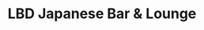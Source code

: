 ---
layout: place
title: "LBD Japanese Bar & Lounge"
permalink: /hawaii/honolulu/lbd-japanese-bar-lounge.html
stateAbbr: HI
stateName: Hawaii
cityName: Honolulu
seo:
  name: "LBD Japanese Bar & Lounge"
  type: Restaurant
  links: null
description: "LBD Japanese Bar & Lounge serves delicious sushi in Honolulu, Hawaii. Try fresh Japanese dishes for a great dining experience. "
place_id: ChIJHefApcdtAHwRUmmkyrFwRO0
photos:
  - name: >-
      places/ChIJHefApcdtAHwRUmmkyrFwRO0/photos/AeeoHcKBa80JV2bKeHZAAipPwuodew53OX9T8tDztZzJO2_j4RtG_zWfCsPYJGIzV1EZcSuKJOaSS0g07Nb-zfsBYOzokDf3OPwaKWwfndTjtRraL0e1HWHFQRDndXlYRpMPyEMZEDDCijW4BFcBmMlp6Eq_-g7O10J6i9eW8WPnUL39267v2lF1mqeAQDMC9x3xpLFSrVJG5QqG2ScJbuwGMnqeS_ODYxGv2GZoYnovWacLoSHpvNI0CsTGH6mwJ9BwRKiPa8NEm8xDfaO4WbiSiukfmzWVRF4CZVhzGYs_RYGe8p9MVY_kLHPQUBIgVcwQQPa3Cy6E-C5rk7N6ZlOeayZ7_be2wtZrhSR-s7oDwWC8L4D1Ff_f6eURw8mXOoVfGLmCjuSfgShIg8JvAHs4VA26af_Pm9lH828niP4jIn8
    widthPx: 3842
    heightPx: 2443
    authorAttributions:
      - displayName: JMAC
        uri: https://maps.google.com/maps/contrib/103736618721637865295
        photoUri: >-
          https://lh3.googleusercontent.com/a-/ALV-UjVG9tmdN3bxqsZOvm09XkWq7283JRPJH1ReR47OBl22VP3tfX7KeQ=s100-p-k-no-mo
    flagContentUri: >-
      https://www.google.com/local/imagery/report/?cb_client=maps_api_places.places_api&image_key=!1e10!2sCIHM0ogKEICAgIDe3IKBKg&hl=en-US
    googleMapsUri: >-
      https://www.google.com/maps/place//data=!3m4!1e2!3m2!1sCIHM0ogKEICAgIDe3IKBKg!2e10!4m2!3m1!1s0x7c006dc7a5c0e71d:0xed4470b1caa46952
  - name: >-
      places/ChIJHefApcdtAHwRUmmkyrFwRO0/photos/AeeoHcIcp_Tctggy3zPLNG-vIQ2R__1NRWtyYRmuj5rQpVe6QVNz7Xn_Msi3CDPzm_Rw63VPZyDxJRmXdFdxoJiJNeEJt9-PkAz-QukXhTrviYuqBrcPAzM2Eii3McrqiIGuavDji0T5yNzvMZFoG9N5m_d56eqC8PfluhbPC6xcygeKPYGiOtKE8p5QPF77wJjJil-a2a24jZRfwcgDIwLIN6_Se4QSsaZUOYJs0njOnjtfmFl84-xFQtUovLck_bCiLUfmXOu1ldKxnazeDLkpVRNovt1TzRLJox7xKscWx5jo1A
    widthPx: 750
    heightPx: 998
    authorAttributions:
      - displayName: LBD Japanese Bar & Lounge
        uri: https://maps.google.com/maps/contrib/113464745267904749479
        photoUri: >-
          https://lh3.googleusercontent.com/a/ACg8ocKC_PHLbRiSvdLF261UByVT1FnWNs6l9ZNrLu5ixB3bj7hVBA=s100-p-k-no-mo
    flagContentUri: >-
      https://www.google.com/local/imagery/report/?cb_client=maps_api_places.places_api&image_key=!1e10!2sAF1QipMsrrszRherqD_Nqmkug9tJj2KrwYOO3JRmyvHu&hl=en-US
    googleMapsUri: >-
      https://www.google.com/maps/place//data=!3m4!1e2!3m2!1sAF1QipMsrrszRherqD_Nqmkug9tJj2KrwYOO3JRmyvHu!2e10!4m2!3m1!1s0x7c006dc7a5c0e71d:0xed4470b1caa46952
  - name: >-
      places/ChIJHefApcdtAHwRUmmkyrFwRO0/photos/AeeoHcJnLrjsGNtGu0py_ZR68x_mR5SY7QOV_-tJMQFFeOpy9L61uJWXtHEfhQMgDzkwjc6PWcnMkYubznr1vfM9N4d4kcOVqXqb0ZP15Loedtl5w2UlyxnWdKHKEMQW_1MV466YdrKcXk9uPByFjywP5lWm0ADtonMnfl2b8twzTSd0yqD1QD1HwO09Q1zwuSg9x_BjsdCWTESadYTlaTw8rIyq4o1A5MDo-n_8tPMkhbkPgNncFmIz0dqFJ1zuq7GhPuKSISGKceETKN21EyEuutMNEj50C7zqFFVN6R77bvr5RDzOds1iAF80cX0j0pe2OX9dKhzMYRaUE6X99Uf3S5LOJab10CoW_GSC8TgavBQ72-UJJlTp_KL3ZqfPVADNhilaNYnOHiTGArYLUcBbOly5R38z_rrI4vr1OAp6WPNN15u8
    widthPx: 3024
    heightPx: 4032
    authorAttributions:
      - displayName: Winston Cubed
        uri: https://maps.google.com/maps/contrib/101475432386726838326
        photoUri: >-
          https://lh3.googleusercontent.com/a-/ALV-UjVp58WYFN-9-Amvd2P5Vh3U4UGcwksywL8ubfHUxmQ5uJ00pTIUbw=s100-p-k-no-mo
    flagContentUri: >-
      https://www.google.com/local/imagery/report/?cb_client=maps_api_places.places_api&image_key=!1e10!2sCIHM0ogKEICAgIDhlNGA6QE&hl=en-US
    googleMapsUri: >-
      https://www.google.com/maps/place//data=!3m4!1e2!3m2!1sCIHM0ogKEICAgIDhlNGA6QE!2e10!4m2!3m1!1s0x7c006dc7a5c0e71d:0xed4470b1caa46952
  - name: >-
      places/ChIJHefApcdtAHwRUmmkyrFwRO0/photos/AeeoHcJqf3T9Pp6HZEa80qdOG3Ud47q8Xi_-vEUezuj5u4_mC87mfiprLcmSpIgtKqj6lTswac_sQktI4P_MHaQnDwTvAVNmusKpxiiVRu5_nahAoNynbf3SLwkyN-uShMrJa_fr354xfBimgcvtw52XvyCy8oLA2sgB2x0usRfN5rsbqEQ3samgE38-cf_Byux7hcVf8b07H-W-cBES8VROZxQ8NnupY8bheOBfWvvVXXdYnxXHaQJaJ7LcJIo-WBPE6ySqaDHtEBfZV9WR_gE3m_Txf9Cbh1r2BQQCb0nrW4Z59g
    widthPx: 750
    heightPx: 750
    authorAttributions:
      - displayName: LBD Japanese Bar & Lounge
        uri: https://maps.google.com/maps/contrib/113464745267904749479
        photoUri: >-
          https://lh3.googleusercontent.com/a/ACg8ocKC_PHLbRiSvdLF261UByVT1FnWNs6l9ZNrLu5ixB3bj7hVBA=s100-p-k-no-mo
    flagContentUri: >-
      https://www.google.com/local/imagery/report/?cb_client=maps_api_places.places_api&image_key=!1e10!2sAF1QipPM1Qscqi3FQhN8oZTtB3eecGK26G11VuwCELkP&hl=en-US
    googleMapsUri: >-
      https://www.google.com/maps/place//data=!3m4!1e2!3m2!1sAF1QipPM1Qscqi3FQhN8oZTtB3eecGK26G11VuwCELkP!2e10!4m2!3m1!1s0x7c006dc7a5c0e71d:0xed4470b1caa46952
  - name: >-
      places/ChIJHefApcdtAHwRUmmkyrFwRO0/photos/AeeoHcJAOR_zwHo45E9goUlyN0NbZaDIhmkNuFdxL4x-QcQoP8Q8ngYNkO2zNHDDVtL1vNkXBGLcrOuEXJsP-kEZvtQQCiTL6h7OJOEK2u3KFEh3J_C-xpmKsHKNpbyXPkml4KwXjVcS1nYjvynvI-3ywenKF4mSvX_wCKH8LYM8ySLbr7NaCqTS0Nro4l4XcxWCrKShBxBpK7DQupDKpPCqetccWUFmlnfxtZdKlTt60ZM7JRdSj52zqE0ZVx606TpuRRBPmlmZ1JBA5ZUMPGTNSSgxp_jK2uXFpMtLUyRO1-_6NPuNh1BBL-MuS7B-qAWLgas2gZJYIbAQnbR3sFlAuI6TvKnLrIBwKtiMi4ijoSBrdI1Y2FsYCMIWYx7VEiFbcZl_irxRCl_BLj1hZa3yNA-9kRfKgSLWcY8Q_dwPqrk
    widthPx: 3600
    heightPx: 4800
    authorAttributions:
      - displayName: Scott Kamiya
        uri: https://maps.google.com/maps/contrib/116457958900541081161
        photoUri: >-
          https://lh3.googleusercontent.com/a-/ALV-UjV3I-DEA7auIAH_z75D7dQEBwLG-tllwrTdoF3ImH9RnOZalqkK=s100-p-k-no-mo
    flagContentUri: >-
      https://www.google.com/local/imagery/report/?cb_client=maps_api_places.places_api&image_key=!1e10!2sCIHM0ogKEICAgICjgoCoDQ&hl=en-US
    googleMapsUri: >-
      https://www.google.com/maps/place//data=!3m4!1e2!3m2!1sCIHM0ogKEICAgICjgoCoDQ!2e10!4m2!3m1!1s0x7c006dc7a5c0e71d:0xed4470b1caa46952
  - name: >-
      places/ChIJHefApcdtAHwRUmmkyrFwRO0/photos/AeeoHcIEiCls5XWIoC_inW98raHXMyIu5QWR1IcV73dybcZCcshajmI7zUHDxtgueC8GjVDB9xRq7HPFVYKg6tmnle4u_wG3IV7ZDtNyetb28c57xjGrUC0tSzKI5lOW8ve4iC1Gr5XzITi085PRACPRgJ5AqKo2kh2VNl3T5u7YmY9_tFvKJX5h3hUUOW_93K3Fbfl-dOPfa0wOhSyqlhaGUSBTB3wG7r2UzK1E42mUQULZHx_zFxEci19K7Dc6wGuf1pkJQ4cQMMokAJUVckkpRzJuPzyTQI6wDfKXni1_LK4AqPJksNIr-v8vdbcdfVSPksEM8s48uCWWqJfNL9puHvLkSbbN_6HVZGpq0sk2DvmB8sg_ynE69j4JYopYhPxCNboD6zRBxxqX697IbSPyvvyIwq8hfjMSTxwnqHrVnkpdhA
    widthPx: 3600
    heightPx: 4800
    authorAttributions:
      - displayName: JJ Johnson
        uri: https://maps.google.com/maps/contrib/114280500457190281929
        photoUri: >-
          https://lh3.googleusercontent.com/a-/ALV-UjWZKVaIxMa2EUz_4Sd6UTKofzTTtjLDVAbJ7FzK8AbY-0GJ4Gw=s100-p-k-no-mo
    flagContentUri: >-
      https://www.google.com/local/imagery/report/?cb_client=maps_api_places.places_api&image_key=!1e10!2sCIHM0ogKEICAgICPmZq-fw&hl=en-US
    googleMapsUri: >-
      https://www.google.com/maps/place//data=!3m4!1e2!3m2!1sCIHM0ogKEICAgICPmZq-fw!2e10!4m2!3m1!1s0x7c006dc7a5c0e71d:0xed4470b1caa46952
  - name: >-
      places/ChIJHefApcdtAHwRUmmkyrFwRO0/photos/AeeoHcJmijKPOf7aO6QNISWWmDkopUFvDfmjB8OfOySawEytltYKdEso4Sng2tfaqPvUbBORlME-sA3bSLs6MFf-wuDbztk5n8HDwmlE1ETxrMEe1AQ0PkMBTifs1eWCo7M0-01yrwE8CZ-RdEiX-Ev9_73BcqwahzS-vYvbtq8Stc7zS9HdkLaA-LQGQNfUJQegUb-KhUAOxusQHPQJk9A8pw2F4OJf2nSvrVqYm10Jtj78o_zfla7PcSc2nG-lsWLDgmGJBuyaN8Gc7BfYj5xgTC0hr_FOjFwUD_EFSaMmE6so_vbkD4YN5Mp090GXuNdyv_X3jmQjf342RL5578WQqJBg_4CYfs_cCsC48bbVRkUyyEZl-Nw829GV5AJzAFjH2hcd4ql8h0nwBOgSdy7RezK19CzonfxshcBHjnvfJh1zf7im
    widthPx: 3600
    heightPx: 4800
    authorAttributions:
      - displayName: JJ Johnson
        uri: https://maps.google.com/maps/contrib/114280500457190281929
        photoUri: >-
          https://lh3.googleusercontent.com/a-/ALV-UjWZKVaIxMa2EUz_4Sd6UTKofzTTtjLDVAbJ7FzK8AbY-0GJ4Gw=s100-p-k-no-mo
    flagContentUri: >-
      https://www.google.com/local/imagery/report/?cb_client=maps_api_places.places_api&image_key=!1e10!2sCIHM0ogKEICAgICPmZr-gAE&hl=en-US
    googleMapsUri: >-
      https://www.google.com/maps/place//data=!3m4!1e2!3m2!1sCIHM0ogKEICAgICPmZr-gAE!2e10!4m2!3m1!1s0x7c006dc7a5c0e71d:0xed4470b1caa46952
  - name: >-
      places/ChIJHefApcdtAHwRUmmkyrFwRO0/photos/AeeoHcI7AIPyPGuDGasCI53pPQwrKkQj4XC8Kn7fugeAKm2PdwjL-ZCgGtju4nofyO9ASZ74X9_EA-EjV9xdSm0mSs8VaIcy0odyxpuMQPYQsMKxfIrXuno3_wKd8JkuSQLjpqielvt4Mx_Vc2O5aSyHaFPVTwbt_-xMYqnxWgh-4luFLx66bbfc-Ivuw49jakkfQeXhB2kQEtvQzYT7aFxIJBMs-mLKI_v1iX8NFoCtZAAjdQFX2dLy8OTU3F_wXR1NmOCWWIsonqPzS5wNKsJFL38fthFY3HNtK4VNyP9KhiaKKmm19RMKS_UXV_LYorLfrFCn30X2nouiSCUyg4_TPEq_lZIXs4dGfwfZs8fegHbkT18QAOXJXukxyZPYWy5Il1QQ1fUFGuwjXTJ5_b7iK8mwZpFRKt2yH3xAsPpZOQkx9b5D
    widthPx: 4080
    heightPx: 2720
    authorAttributions:
      - displayName: Winston Cubed
        uri: https://maps.google.com/maps/contrib/101475432386726838326
        photoUri: >-
          https://lh3.googleusercontent.com/a-/ALV-UjVp58WYFN-9-Amvd2P5Vh3U4UGcwksywL8ubfHUxmQ5uJ00pTIUbw=s100-p-k-no-mo
    flagContentUri: >-
      https://www.google.com/local/imagery/report/?cb_client=maps_api_places.places_api&image_key=!1e10!2sCIHM0ogKEICAgIDhlNGAsQE&hl=en-US
    googleMapsUri: >-
      https://www.google.com/maps/place//data=!3m4!1e2!3m2!1sCIHM0ogKEICAgIDhlNGAsQE!2e10!4m2!3m1!1s0x7c006dc7a5c0e71d:0xed4470b1caa46952
  - name: >-
      places/ChIJHefApcdtAHwRUmmkyrFwRO0/photos/AeeoHcJBJN-cm34TfOjHknpPNBqM5GaOlx3aTehOMQRD5_cIGltowqb1iX8a3E4cU6CYZsFUWZMAB_M3D60W1AOhJNUSXd5L14JBIadxBQNn6JQngzeV5Gryy4uckD6m552U4NaoC0EyMYE2kiVOv_weGrI7B9QhWEcP2ntsO_RiewcTuDOZ_dtLx5jsHeqjKYSr5AdgjTxKAwksjxfmtkHJH0-uKPpSDSTaKB6cKIfCCesLzVXuk1bKw_8kG40aDloFy7cCfFJZYC6-ATYRCOQJPsxIl-pN9u691Oe7_oXYZnSnB5wigy00lTREcz9zdTZXjFXGiuq70Ocge8Z_9mrg3vEwSqrniNh6LGsNstUid3uFdC0xsHY51dhLiC6Bx4tbmNVSgJOu7mta4B8VEYdItTlhnKONcndXrdffvYfMTIB7UYMq
    widthPx: 3024
    heightPx: 4032
    authorAttributions:
      - displayName: JJ Johnson
        uri: https://maps.google.com/maps/contrib/114280500457190281929
        photoUri: >-
          https://lh3.googleusercontent.com/a-/ALV-UjWZKVaIxMa2EUz_4Sd6UTKofzTTtjLDVAbJ7FzK8AbY-0GJ4Gw=s100-p-k-no-mo
    flagContentUri: >-
      https://www.google.com/local/imagery/report/?cb_client=maps_api_places.places_api&image_key=!1e10!2sCIHM0ogKEICAgICPmZq-vwE&hl=en-US
    googleMapsUri: >-
      https://www.google.com/maps/place//data=!3m4!1e2!3m2!1sCIHM0ogKEICAgICPmZq-vwE!2e10!4m2!3m1!1s0x7c006dc7a5c0e71d:0xed4470b1caa46952
  - name: >-
      places/ChIJHefApcdtAHwRUmmkyrFwRO0/photos/AeeoHcIe7N-ll0Evgq82SXhVzZolO8e8Ma3TmnB-QVtv_a65Zauw3cawXrYUdwj0RSyVGVCtul2r3IBZhGA6zZapGBXJccp0tp2aX-j4qyAUpR6ALmenCG4QjGMtq23sXg-O7mZrANmLAD5AL8GcKjE_w4_Di97QhJtEqWktj0yIcm6RVwrgnFyb6EzF13neVaGfpo-0AC00ZC0yWX7Tc5qudyC-z-pZa6c9BMwq1Ld_XsN6hpOftNtb1UuEwzefcbAfEunrikWD19bCt7aTzaca3W0H6iwYfAAsOyTxk8GWx5Hy01faRFe3AzJpJSWEXmes_PCnxlwLmG-Tjv_px4I-eM-rF0jmG9BX9sV3upDxlgmUd9YMvJoPj7NMeeniGWUfb7Y0WpS91kFf-EBPu6HzsKjrcBaUOruQ1tSd8xGKLAzawWt-
    widthPx: 4000
    heightPx: 3000
    authorAttributions:
      - displayName: Trevor Havens
        uri: https://maps.google.com/maps/contrib/108667433297218869643
        photoUri: >-
          https://lh3.googleusercontent.com/a-/ALV-UjWCEn77fpXyNycB5AD1Dd9kNA4eb2-toYU5WwSz9FQJzDTvzJMYrg=s100-p-k-no-mo
    flagContentUri: >-
      https://www.google.com/local/imagery/report/?cb_client=maps_api_places.places_api&image_key=!1e10!2sCIHM0ogKEICAgIDppvzzqAE&hl=en-US
    googleMapsUri: >-
      https://www.google.com/maps/place//data=!3m4!1e2!3m2!1sCIHM0ogKEICAgIDppvzzqAE!2e10!4m2!3m1!1s0x7c006dc7a5c0e71d:0xed4470b1caa46952
address: 1118 Ala Moana Blvd Ste 100, Honolulu, HI 96814, USA
street: 1118 Ala Moana Blvd Ste 100
city: Honolulu
state: HI
zip: '96814'
country: USA
neighborhood: Kaka'ako
latitude: '21.293440'
longitude: '-157.853964'
accessibility_options:
  wheelchairAccessibleEntrance: true
  wheelchairAccessibleRestroom: true
  wheelchairAccessibleSeating: true
business_status: OPERATIONAL
name: LBD Japanese Bar & Lounge
google_maps_links:
  directionsUri: >-
    https://www.google.com/maps/dir//''/data=!4m7!4m6!1m1!4e2!1m2!1m1!1s0x7c006dc7a5c0e71d:0xed4470b1caa46952!3e0
  placeUri: https://maps.google.com/?cid=17096913994316540242
  writeAReviewUri: >-
    https://www.google.com/maps/place//data=!4m3!3m2!1s0x7c006dc7a5c0e71d:0xed4470b1caa46952!12e1
  reviewsUri: >-
    https://www.google.com/maps/place//data=!4m4!3m3!1s0x7c006dc7a5c0e71d:0xed4470b1caa46952!9m1!1b1
  photosUri: >-
    https://www.google.com/maps/place//data=!4m3!3m2!1s0x7c006dc7a5c0e71d:0xed4470b1caa46952!10e5
primary_type: Restaurant
opening_hours:
  regular: null
  current: null
secondary_opening_hours:
  regular:
    weekdayDescriptions: null
    type: null
  current:
    weekdayDescriptions: null
    type: null
phone: null
price_level: null
price_range: null
rating: null
rating_count: 0
website: null
reviews: null
parking_options: null
payment_options: null
allow_dogs: null
curbside_pickup: null
delivery: null
dine_in: null
good_for_children: null
good_for_groups: null
good_for_sports: null
live_music: null
menu_for_children: null
outdoor_seating: null
reservable: null
restroom: null
serves_beer: null
serves_breakfast: null
serves_brunch: null
serves_cocktails: null
serves_coffee: null
serves_dinner: null
serves_dessert: null
serves_lunch: null
serves_vegetarian_food: null
serves_wine: null
takeout: null
summary: null

---